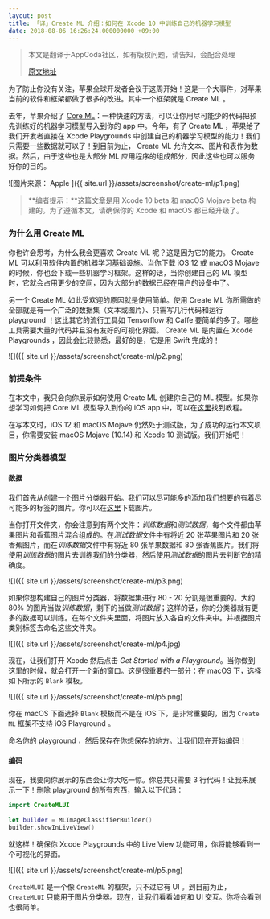 ```yaml
---
layout: post
title: 「译」Create ML 介绍：如何在 Xcode 10 中训练自己的机器学习模型
date: 2018-08-06 16:26:24.000000000 +09:00
---
```


> 本文是翻译于AppCoda社区，如有版权问题，请告知，会配合处理
> 
>  [原文地址](https://www.appcoda.com/create-ml/)


为了防止你没有关注，苹果全球开发者会议于这周开始！这是一个大事件，对苹果当前的软件和框架都做了很多的改进。其中一个框架就是 Create ML 。

去年，苹果介绍了 [Core ML](https://developer.apple.com/documentation/coreml)：一种快速的方法，可以让你用尽可能少的代码把预先训练好的机器学习模型导入到你的 app 中。今年，有了 Create ML ，苹果给了我们开发者直接在 Xcode Playgrounds 中创建自己的机器学习模型的能力！我们只需要一些数据就可以了！到目前为止， Create ML 允许文本、图片和表作为数据。然后，由于这些也是大部分 ML 应用程序的组成部分，因此这些也可以服务好你的目的。

![图片来源： Apple ]({{  site.url  }}/assets/screenshot/create-ml/p1.png)

> **编者提示：**这篇文章是用 Xcode 10 beta 和 macOS Mojave beta 构建的。为了遵循本文，请确保你的 Xcode 和 macOS 都已经升级了。


### 为什么用 Create ML
你也许会思考，为什么我会更喜欢 Create ML 呢？这是因为它的能力。 Create ML 可以利用软件内置的机器学习基础设施。当你下载  iOS 12 或 macOS Mojave 的时候，你也会下载一些机器学习框架。这样的话，当你创建自己的 ML 模型时，它就会占用更少的空间，因为大部分的数据已经在用户的设备中了。

另一个 Create ML 如此受欢迎的原因就是使用简单。使用 Create ML 你所需做的全部就是有一个广泛的数据集（文本或图片）、只需写几行代码和运行 playground ！这比其它的流行工具如 Tensorflow 和 Caffe 要简单的多了。哪些工具需要大量的代码并且没有友好的可视化界面。 Create ML 是内置在 Xcode Playgrounds ，因此会比较熟悉，最好的是，它是用 Swift 完成的！

![]({{  site.url  }}/assets/screenshot/create-ml/p2.png)

### 前提条件
在本文中，我只会向你展示如何使用 Create ML 创建你自己的 ML 模型。如果你想学习如何把 Core ML 模型导入到你的 iOS app 中，可以在[这里](https://emptywalker.github.io/2018/07/introduction-core-ml/)找到教程。

在写本文时，iOS 12 和 macOS Mojave 仍然处于测试版，为了成功的运行本文项目，你需要安装 macOS Mojave (10.14) 和 Xcode 10 测试版。我们开始吧！

### 图片分类器模型

#### 数据
我们首先从创建一个图片分类器开始。我们可以尽可能多的添加我们想要的有着尽可能多的标签的图片。你可以在[这里](https://github.com/appcoda/CreateMLQuickDemo/raw/master/resources/FruitImages.zip)下载图片。

当你打开文件夹，你会注意到有两个文件：*训练数据*和*测试数据*，每个文件都由苹果图片和香蕉图片混合组成的。在*测试数据*文件中有将近 20 张苹果图片和 20 张香蕉图片，而在*训练数据*文件中有将近 80 张苹果数据和 80 张香蕉图片。我们将使用*训练数据*的图片去训练我们的分类器，然后使用*测试数据*的图片去判断它的精确度。

![]({{  site.url  }}/assets/screenshot/create-ml/p3.png)

如果你想构建自己的图片分类器，将数据集进行 80 - 20 分割是很重要的。大约 80% 的图片当做*训练数据*，剩下的当做*测试数据*；这样的话，你的分类器就有更多的数据可以训练。在每个文件夹里面，将图片放入各自的文件夹中。并根据图片类别标签去命名这些文件夹。

![]({{  site.url  }}/assets/screenshot/create-ml/p4.jpg)

现在，让我们打开 Xcode 然后点击 *Get Started with a Playground*。当你做到这里的时候，就会打开一个新的窗口。这是很重要的一部分：在 macOS 下，选择如下所示的 `Blank` 模板。

![]({{  site.url  }}/assets/screenshot/create-ml/p5.png)

你在 macOS 下面选择 `Blank` 模板而不是在 iOS 下，是非常重要的，因为 `Create ML` 框架不支持 iOS Playground 。

命名你的 playground ，然后保存在你想保存的地方。让我们现在开始编码！

#### 编码
现在，我要向你展示的东西会让你大吃一惊。你总共只需要 3 行代码！让我来展示一下！删除 playground 的所有东西，输入以下代码：

```swift
import CreateMLUI
 
let builder = MLImageClassifierBuilder()
builder.showInLiveView()
```
就这样！确保你 Xcode Playgrounds 中的 Live View 功能可用，你将能够看到一个可视化的界面。

![]({{  site.url  }}/assets/screenshot/create-ml/p5.png)

`CreateMLUI` 是一个像 `CreateML` 的框架，只不过它有 UI 。到目前为止， `CreateMLUI` 只能用于图片分类器。现在，让我们看看如何和 UI 交互。你将会看到也很简单。